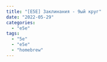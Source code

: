 ```yaml
---
title: "[E5E] Заклинания - 9ый круг"
date: "2022-05-29"
categories: 
  - "e5e"
tags: 
  - "5e"
  - "e5e"
  - "homebrew"
---
```




